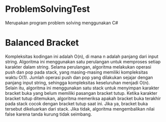 # ProblemSolvingTest
Merupakan program problem solving menggunakan C#

# Balanced Bracket
Kompleksitas kodingan ini adalah O(n), di mana n adalah panjang dari input string. Algoritma ini menggunakan satu perulangan untuk memproses setiap karakter dalam string. Selama perulangan, algoritma melakukan operasi push dan pop pada stack, yang masing-masing memiliki kompleksitas waktu O(1). Jumlah operasi push dan pop yang dilakukan sejajar dengan panjang input string, sehingga kompleksitas keseluruhan menjadi O(n). Selain itu, algoritma ini menggunakan satu stack untuk menyimpan karakter bracket buka yang belum memiliki pasangan bracket tutup. Ketika karakter bracket tutup ditemukan, algoritma memeriksa apakah bracket buka terakhir pada stack cocok dengan bracket tutup saat ini. Jika ya, bracket buka tersebut dikeluarkan dari stack. Jika tidak, algoritma mengembalikan nilai false karena tanda kurung tidak seimbang.
